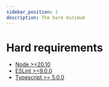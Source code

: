 ```yaml
---
sidebar_position: 1
description: The bare minimum
---
```


# Hard requirements

- [Node >=20.10](https://nodejs.org/en/)
- [ESLint >=9.0.0](https://eslint.org/)
- [Typescript >= 5.0.0](https://www.typescriptlang.org/)

